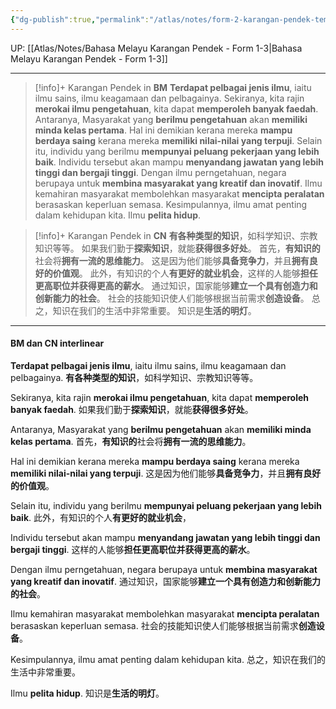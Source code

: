 ```yaml
---
{"dg-publish":true,"permalink":"/atlas/notes/form-2-karangan-pendek-tema-02-faedah-faedah-masyarakat-menjadi-berilmu/"}
---
```


UP: [[Atlas/Notes/Bahasa Melayu Karangan Pendek - Form 1-3\|Bahasa Melayu Karangan Pendek - Form 1-3]]

---

> [!info]+ Karangan Pendek in **BM**
> **Terdapat pelbagai jenis ilmu**, iaitu ilmu sains, ilmu keagamaan dan pelbagainya. 
> Sekiranya, kita rajin **merokai ilmu pengetahuan**, kita dapat **memperoleh banyak faedah**. 
> Antaranya, Masyarakat yang **berilmu pengetahuan** akan **memiliki minda kelas pertama**. 
> Hal ini demikian kerana mereka **mampu berdaya saing** kerana mereka **memiliki nilai-nilai yang terpuji**. 
> Selain itu, individu yang berilmu **mempunyai peluang pekerjaan yang lebih baik**. 
> Individu tersebut akan mampu **menyandang jawatan yang lebih tinggi dan bergaji tinggi**. 
> Dengan ilmu perngetahuan, negara berupaya untuk **membina masyarakat yang kreatif dan inovatif**. 
> Ilmu kemahiran masyarakat membolehkan masyarakat **mencipta peralatan** berasaskan keperluan semasa. 
> Kesimpulannya, ilmu amat penting dalam kehidupan kita. 
> Ilmu **pelita hidup**.

> [!info]+ Karangan Pendek in **CN**
> **有各种类型的知识**，如科学知识、宗教知识等等。
> 如果我们勤于**探索知识**，就能**获得很多好处**。
> 首先，**有知识的**社会将**拥有一流的思维能力**。
> 这是因为他们能够**具备竞争力**，并且**拥有良好的价值观**。
> 此外，有知识的个人**有更好的就业机会**，这样的人能够**担任更高职位并获得更高的薪水**。
> 通过知识，国家能够**建立一个具有创造力和创新能力的社会**。
> 社会的技能知识使人们能够根据当前需求**创造设备**。
> 总之，知识在我们的生活中非常重要。
> 知识是**生活的明灯**。

---
#### BM dan CN interlinear

**Terdapat pelbagai jenis ilmu**, iaitu ilmu sains, ilmu keagamaan dan pelbagainya. 
**有各种类型的知识**，如科学知识、宗教知识等等。

Sekiranya, kita rajin **merokai ilmu pengetahuan**, kita dapat **memperoleh banyak faedah**. 
如果我们勤于**探索知识**，就能**获得很多好处**。

Antaranya, Masyarakat yang **berilmu pengetahuan** akan **memiliki minda kelas pertama**. 
首先，**有知识的**社会将**拥有一流的思维能力**。

Hal ini demikian kerana mereka **mampu berdaya saing** kerana mereka **memiliki nilai-nilai yang terpuji**. 
这是因为他们能够**具备竞争力**，并且**拥有良好的价值观**。

Selain itu, individu yang berilmu **mempunyai peluang pekerjaan yang lebih baik**. 
此外，有知识的个人**有更好的就业机会**，

Individu tersebut akan mampu **menyandang jawatan yang lebih tinggi dan bergaji tinggi**. 
这样的人能够**担任更高职位并获得更高的薪水**。

Dengan ilmu perngetahuan, negara berupaya untuk **membina masyarakat yang kreatif dan inovatif**. 
通过知识，国家能够**建立一个具有创造力和创新能力的社会**。

Ilmu kemahiran masyarakat membolehkan masyarakat **mencipta peralatan** berasaskan keperluan semasa. 
社会的技能知识使人们能够根据当前需求**创造设备**。

Kesimpulannya, ilmu amat penting dalam kehidupan kita. 
总之，知识在我们的生活中非常重要。

Ilmu **pelita hidup**.
知识是**生活的明灯**。
